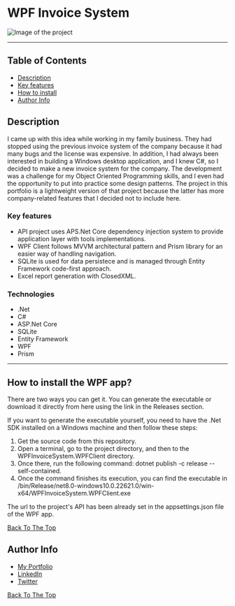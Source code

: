 # WPF Invoice System

![Image of the project](https://i.imgur.com/Pz7V8OO.png)

---

## Table of Contents

- [Description](#description)
- [Key features](#key-features)
- [How to install](#how-to-install)
- [Author Info](#Author-Info)

## Description

I came up with this idea while working in my family business. 
They had stopped using the previous invoice system of the company because 
it had many bugs and the license was expensive. In addition, I had always 
been interested in building a Windows desktop application, and I knew C#, 
so I decided to make a new invoice system for the company. 
The development was a challenge for my Object Oriented Programming skills, 
and I even had the opportunity to put into practice some design patterns. 
The project in this portfolio is a lightweight version of that
project because the latter has more company-related 
features that I decided not to include here.

### Key features

- API project uses APS.Net Core dependency injection system to provide application layer with tools implementations.
- WPF Client follows MVVM architectural pattern and Prism library for an easier way of handling navigation.
- SQLite is used for data persistece and is managed through Entity Framework code-first approach.
- Excel report generation with ClosedXML.

### Technologies

- .Net
- C#
- ASP.Net Core
- SQLite
- Entity Framework
- WPF
- Prism

---

## How to install the WPF app?
There are two ways you can get it. You can generate the executable or download it directly 
from here using the link in the Releases section.

If you want to generate the executable yourself, you need to have the .Net SDK installed on a 
Windows machine and then follow these steps:

1. Get the source code from this repository.
2. Open a terminal, go to the project directory, and then to the WPFInvoiceSystem.WPFClient directory.
3. Once there, run the following command: dotnet publish -c release --self-contained.
4. Once the command finishes its execution, you can find the executable in /bin/Release/net8.0-windows10.0.22621.0/win-x64/WPFInvoiceSystem.WPFClient.exe

The url to the project's API has been already set in the appsettings.json file of the WPF app.

[Back To The Top](#WPF-Invoice-System)

## Author Info

- [My Portfolio](enrique-perez-portfolio.netlify.app)
- [LinkedIn](https://www.linkedin.com/in/enrique-perez28/)
- [Twitter](https://twitter.com/jesus93enrique)

[Back To The Top](#WPF-Invoice-System)
